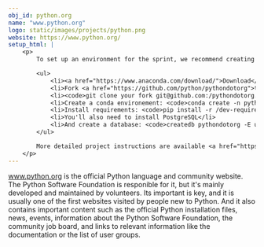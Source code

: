 ```yaml
---
obj_id: python.org
name: "www.python.org"
logo: static/images/projects/python.png
website: https://www.python.org/
setup_html: |
    <p>
        To set up an environment for the sprint, we recommend creating a conda environment:

        <ul>
            <li><a href="https://www.anaconda.com/download/">Download</a> and install Anaconda<li>
            <li>Fork <a href="https://github.com/python/pythondotorg">the project repository</a> by clicking on the top-right "Fork" button</li>
            <li><code>git clone your fork git@github.com:/pythondotorg.git</code><li>
            <li>Create a conda environement: <code>conda create -n pythondotorg_dev python=3.4</code></li>
            <li>Install requirements: <code>pip install -r /dev-requirements.txt</code></li>
            <li>You'll also need to install PostgreSQL</li>
            <li>And create a database: <code>createdb pythondotorg -E utf-8 -l en_US.UTF-8</code><li>
        </ul>

        More detailed project instructions are available <a href="https://pythondotorg.readthedocs.io/install.html#manual-setup">here</a>.
    </p>
---
```

www.python.org is the official Python language and community website. The Python Software Foundation is responible for it, but it's mainly developed and maintained by volunteers. Its important is key, and it is usually one of the first websites visited by people new to Python. And it also contains important content such as the official Python installation files, news, events, information about the Python Software Foundation, the community job board, and links to relevant information like the documentation or the list of user groups.
